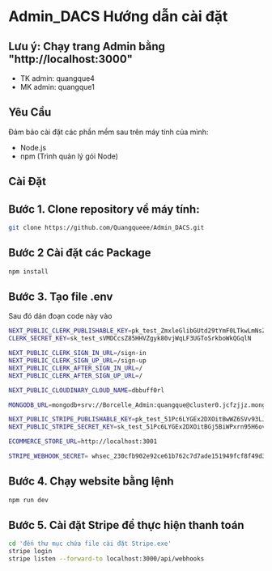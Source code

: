 # Admin_DACS Hướng dẫn cài đặt

## Lưu ý: Chạy trang Admin bằng "http://localhost:3000"
- TK admin: quangque4
- MK admin: quangque1

## Yêu Cầu

Đảm bảo cài đặt các phần mềm sau trên máy tính của mình:
- Node.js
- npm (Trình quản lý gói Node)

## Cài Đặt

## Bước 1. Clone repository về máy tính:

```bash
git clone https://github.com/Quangqueee/Admin_DACS.git
```
## Bước 2 Cài đặt các Package
```bash
npm install
```
## Bước 3. Tạo file .env

Sau đó dán đoạn code này vào
```bash
NEXT_PUBLIC_CLERK_PUBLISHABLE_KEY=pk_test_ZmxleGlibGUtd29tYmF0LTkwLmNsZXJrLmFjY291bnRzLmRldiQ
CLERK_SECRET_KEY=sk_test_sVMDCcsZ85HHVZgyk80vjWqLF3UGToSrkboWkQGqlN

NEXT_PUBLIC_CLERK_SIGN_IN_URL=/sign-in
NEXT_PUBLIC_CLERK_SIGN_UP_URL=/sign-up
NEXT_PUBLIC_CLERK_AFTER_SIGN_IN_URL=/
NEXT_PUBLIC_CLERK_AFTER_SIGN_UP_URL=/

NEXT_PUBLIC_CLOUDINARY_CLOUD_NAME=dbbuff0rl

MONGODB_URL=mongodb+srv://Borcelle_Admin:quangque@cluster0.jcfzjjz.mongodb.net/?retryWrites=true&w=majority&appName=Cluster0

NEXT_PUBLIC_STRIPE_PUBLISHABLE_KEY=pk_test_51Pc6LYGEx2DXOitBwWZ6SVv93LJlchVCF69fbAKVpaTf7G5G4laXVUMChG0VUMCWolnDGKUwThG6vJRYHEA24FCC00kJwNqSYh
NEXT_PUBLIC_STRIPE_SECRET_KEY=sk_test_51Pc6LYGEx2DXOitBGj5BiWPxrn95H6ovacuirD5FLWj9bC1kVt4ias0hhT2dhXSQUuG39gLNpWkkThXLJCengyj600n4siouUa

ECOMMERCE_STORE_URL=http://localhost:3001

STRIPE_WEBHOOK_SECRET= whsec_230cfb902e92ce61b762c7d7ade151949fcf8f49d3a3538af3a485020b3aadcf
```

## Bước 4. Chạy website bằng lệnh
```bash
npm run dev
```

## Bước 5. Cài đặt Stripe để thực hiện thanh toán
```bash
cd 'đến thư mục chứa file cài đặt Stripe.exe'
stripe login
stripe listen --forward-to localhost:3000/api/webhooks
```

